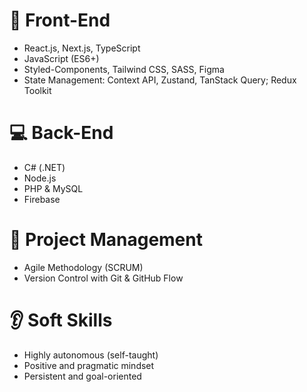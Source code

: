 <h1>🎨 Front-End</h1>
<ul>
  <li>React.js, Next.js, TypeScript</li>
  <li>JavaScript (ES6+)</li>
  <li>Styled-Components, Tailwind CSS, SASS, Figma</li>
  <li>State Management: Context API, Zustand, TanStack Query; Redux Toolkit</li>
</ul>

<h1>💻 Back-End</h1>
<ul>
  <li>C# (.NET)</li>
  <li>Node.js</li>
  <li>PHP & MySQL</li>
  <li>Firebase</li>
</ul>

<h1>🙌 Project Management</h1>
<ul>
  <li>Agile Methodology (SCRUM)</li>
  <li>Version Control with Git & GitHub Flow</li>
</ul>

<h1>👂 Soft Skills</h1>
<ul>
  <li>Highly autonomous (self-taught)</li>
  <li>Positive and pragmatic mindset</li>
  <li>Persistent and goal-oriented</li>
</ul>
